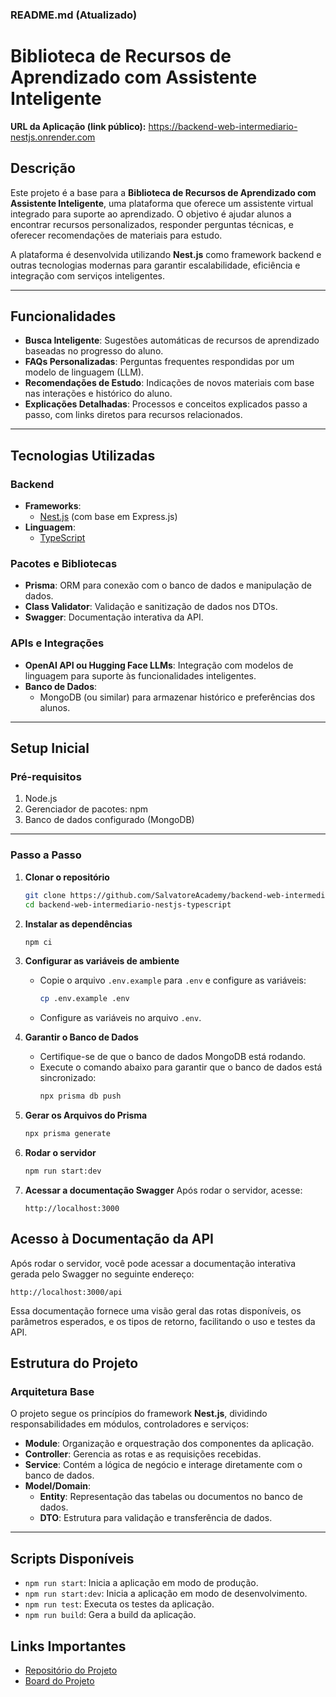 ### README.md (Atualizado)

# **Biblioteca de Recursos de Aprendizado com Assistente Inteligente**

**URL da Aplicação (link público):** https://backend-web-intermediario-nestjs.onrender.com

## **Descrição**

Este projeto é a base para a **Biblioteca de Recursos de Aprendizado com Assistente Inteligente**, uma plataforma que oferece um assistente virtual integrado para suporte ao aprendizado. O objetivo é ajudar alunos a encontrar recursos personalizados, responder perguntas técnicas, e oferecer recomendações de materiais para estudo.

A plataforma é desenvolvida utilizando **Nest.js** como framework backend e outras tecnologias modernas para garantir escalabilidade, eficiência e integração com serviços inteligentes.

---

## **Funcionalidades**

- **Busca Inteligente**: Sugestões automáticas de recursos de aprendizado baseadas no progresso do aluno.
- **FAQs Personalizadas**: Perguntas frequentes respondidas por um modelo de linguagem (LLM).
- **Recomendações de Estudo**: Indicações de novos materiais com base nas interações e histórico do aluno.
- **Explicações Detalhadas**: Processos e conceitos explicados passo a passo, com links diretos para recursos relacionados.

---

## **Tecnologias Utilizadas**

### **Backend**

- **Frameworks**:
  - [Nest.js](https://nestjs.com/) (com base em Express.js)
- **Linguagem**:
  - [TypeScript](https://www.typescriptlang.org/)

### **Pacotes e Bibliotecas**

- **Prisma**: ORM para conexão com o banco de dados e manipulação de dados.
- **Class Validator**: Validação e sanitização de dados nos DTOs.
- **Swagger**: Documentação interativa da API.

### **APIs e Integrações**

- **OpenAI API ou Hugging Face LLMs**: Integração com modelos de linguagem para suporte às funcionalidades inteligentes.
- **Banco de Dados**:
  - MongoDB (ou similar) para armazenar histórico e preferências dos alunos.

---

## **Setup Inicial**

### **Pré-requisitos**

1. Node.js
2. Gerenciador de pacotes: npm
3. Banco de dados configurado (MongoDB)

---

### **Passo a Passo**

1. **Clonar o repositório**

   ```bash
   git clone https://github.com/SalvatoreAcademy/backend-web-intermediario-nestjs-typescript.git
   cd backend-web-intermediario-nestjs-typescript
   ```

2. **Instalar as dependências**

   ```bash
   npm ci
   ```

3. **Configurar as variáveis de ambiente**

   - Copie o arquivo `.env.example` para `.env` e configure as variáveis:
     ```bash
     cp .env.example .env
     ```
   - Configure as variáveis no arquivo `.env`.

4. **Garantir o Banco de Dados**

   - Certifique-se de que o banco de dados MongoDB está rodando.
   - Execute o comando abaixo para garantir que o banco de dados está sincronizado:
     ```bash
     npx prisma db push
     ```

5. **Gerar os Arquivos do Prisma**

   ```bash
   npx prisma generate
   ```

6. **Rodar o servidor**

   ```bash
   npm run start:dev
   ```

7. **Acessar a documentação Swagger**
   Após rodar o servidor, acesse:
   ```
   http://localhost:3000
   ```

## **Acesso à Documentação da API**

Após rodar o servidor, você pode acessar a documentação interativa gerada pelo Swagger no seguinte endereço:

```
http://localhost:3000/api
```

Essa documentação fornece uma visão geral das rotas disponíveis, os parâmetros esperados, e os tipos de retorno, facilitando o uso e testes da API.

## **Estrutura do Projeto**

### **Arquitetura Base**

O projeto segue os princípios do framework **Nest.js**, dividindo responsabilidades em módulos, controladores e serviços:

- **Module**: Organização e orquestração dos componentes da aplicação.
- **Controller**: Gerencia as rotas e as requisições recebidas.
- **Service**: Contém a lógica de negócio e interage diretamente com o banco de dados.
- **Model/Domain**:
  - **Entity**: Representação das tabelas ou documentos no banco de dados.
  - **DTO**: Estrutura para validação e transferência de dados.

---

## **Scripts Disponíveis**

- `npm run start`: Inicia a aplicação em modo de produção.
- `npm run start:dev`: Inicia a aplicação em modo de desenvolvimento.
- `npm run test`: Executa os testes da aplicação.
- `npm run build`: Gera a build da aplicação.

## **Links Importantes**

- [Repositório do Projeto](https://github.com/SalvatoreAcademy/backend-web-intermediario-nestjs-typescript)
- [Board do Projeto](https://github.com/orgs/SalvatoreAcademy/projects/9/views/1)

